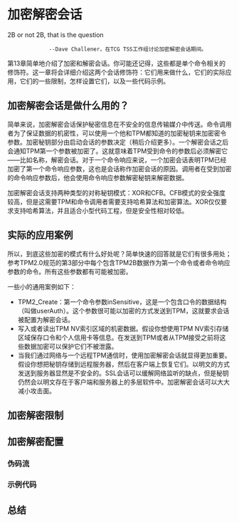 # 加密解密会话
2B or not 2B, that is the question
                                
				 --Dave Challener，在TCG TSS工作组讨论加密解密会话期间。

第13章简单地介绍了加密和解密会话。你可能还记得，这些都是单个命令相关的修饰符。这一章将会详细介绍这两个会话修饰符：它们用来做什么，它们的实际应用，它们的一些限制，怎样设置它们，以及一些代码示例。

## 加密解密会话是做什么用的？
简单来说，加密解密会话保护秘密信息在不安全的信息传输媒介中传送。命令调用者为了保证数据的机密性，可以使用一个他和TPM都知道的加密秘钥来加密密令参数。加密秘钥部分由启动会话的参数决定（稍后介绍更多）。一个解密会话之后会通知TPM第一个参数被加密了。这就意味着TPM受到命令的参数后必须解密它——比如名称，解密会话。对于一个命令响应来说，一个加密会话表明TPM已经加密了第一个命令响应参数，这也是会话称作加密会话的原因。调用者在受到加密的命令响应参数后，他会使用命令响应参数解密秘钥来解密数据。

加密解密会话支持两种类型的对称秘钥模式：XOR和CFB。CFB模式的安全强度较高，但是这需要TPM和命令调用者需要支持哈希算法和加密算法。XOR仅仅要求支持哈希算法，并且适合小型代码工程，但是安全性相对较低。

## 实际的应用案例
所以，到底这些加密的模式有什么好处呢？简单快速的回答就是它们有很多用处；参考TPM2.0规范的第3部分中每个包含TPM2B数据作为第一个命令或者命令响应参数的命令。所有这些参数都有可能被加密。

一些小的通用案例如下：
* TPM2_Create：第一个命令参数inSensitive，这是一个包含口令的数据结构（叫做userAuth）。这个参数很可能以加密的方式发送到TPM，这就要求会话被配置为解密会话。
* 写入或者读出TPM NV索引区域的机密数据。假设你想使用TPM NV索引存储区域保存口令和个人信用卡等信息。在发送到TPM或者从TPM接受之前将这些数据加密可以保护它们不被泄露。
* 当我们通过网络与一个远程TPM通信时，使用加密解密会话就显得更加重要。假设你想把秘钥存储到远程服务器，然后在客户端上恢复它们。以明文的方式发送到服务器显然是不安全的。SSL会话可以缓解网络监听的缺点，但是秘钥仍然会以明文存在于客户端和服务器上的多层软件中。加密解密会话可以大大减小攻击面。

## 加密解密限制
## 加密解密配置
### 伪码流
### 示例代码
## 总结
